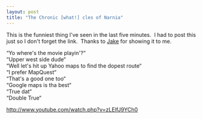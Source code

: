 ```yaml
---
layout: post
title: "The Chronic [what!] cles of Narnia"
---
```


<p>This is the funniest thing I've seen in the last five minutes.&nbsp; I had to post this just so I don't forget the link.&nbsp; Thanks to <a href="http://www.thoughtstoblog.com">Jake</a> for showing it to me.&nbsp; </p>
<p>&#8220;Yo where's the movie playin'?&#8220;<br/>&#8220;Upper west side dude&#8220;<br/>&#8220;Well let's hit up Yahoo maps to find the dopest route&#8220;<br/>&#8220;I prefer MapQuest&#8220;<br/>&#8220;That's a good one too&#8220;<br/>&#8220;Google maps is&nbsp;tha best&#8220;<br/>&#8220;True dat&#8220;<br/>&#8220;Double True&#8220;</p>
<p><a href="http://www.youtube.com/watch.php?v=zLElfJ9YCh0">http://www.youtube.com/watch.php?v=zLElfJ9YCh0</a></p>
 
